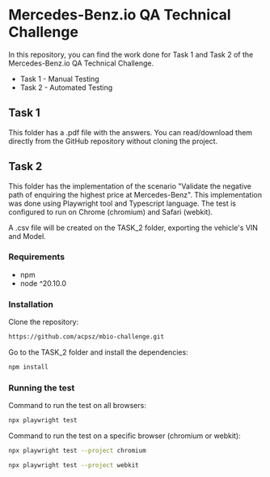 # Mercedes-Benz.io QA Technical Challenge

In this repository, you can find the work done for Task 1 and Task 2 of the Mercedes-Benz.io QA Technical Challenge.

* Task 1 - Manual Testing
* Task 2 - Automated Testing


## Task 1

This folder has a .pdf file with the answers. You can read/download them directly from the GitHub repository without cloning the project.


## Task 2

This folder has the implementation of the scenario "Validate the negative path of enquiring the highest price at Mercedes-Benz". This implementation was done using Playwright tool and Typescript language.
The test is configured to run on Chrome (chromium) and Safari (webkit).

A .csv file will be created on the TASK_2 folder, exporting the vehicle's VIN and Model.

### Requirements
* npm
* node ^20.10.0

### Installation
Clone the repository:
```bash
https://github.com/acpsz/mbio-challenge.git
```

Go to the TASK_2 folder and install the dependencies:
```bash
npm install
```

### Running the test
Command to run the test on all browsers:
```bash
npx playwright test
```

Command to run the test on a specific browser (chromium or webkit):
```bash
npx playwright test --project chromium
```
```bash
npx playwright test --project webkit
```

